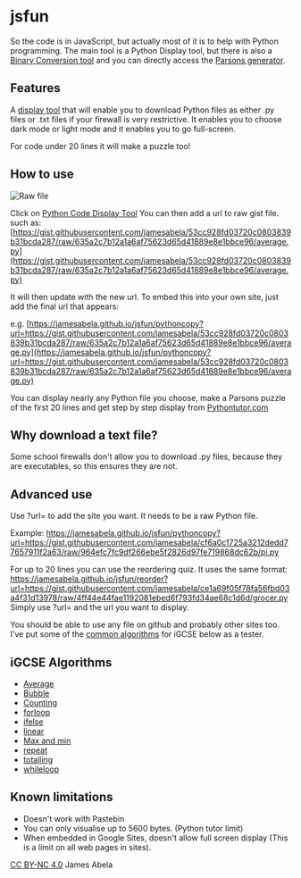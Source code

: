 # jsfun
So the code is in JavaScript, but actually most of it is to help with Python programming. The main tool is a Python Display tool, but there is also a
[Binary Conversion tool](https://jamesabela.github.io/jsfun/binaryconvertor.html) and you can directly access the [Parsons generator](https://jamesabela.github.io/jsfun/reorder.html?url=https%3A%2F%2Fgist.githubusercontent.com%2Fjamesabela%2F53cc928fd03720c0803839b31bcda287%2Fraw%2F635a2c7b12a1a6af75623d65d41889e8e1bbce96%2FCounting.py).

## Features

A [display tool](https://jamesabela.github.io/jsfun/pythoncopy) that will enable you to download Python files as either .py files or .txt files if your firewall is very restrictive.
It enables you to choose dark mode or light mode and it enables you to go full-screen. 

For code under 20 lines it will make a puzzle too! 

## How to use

![Raw file](https://i.imgur.com/TT0mVo8.png)

Click on [Python Code Display Tool](https://jamesabela.github.io/jsfun/pythoncopy) You can then add a url to raw gist file. such as: 
[https://gist.githubusercontent.com/jamesabela/53cc928fd03720c0803839b31bcda287/raw/635a2c7b12a1a6af75623d65d41889e8e1bbce96/average.py](https://gist.githubusercontent.com/jamesabela/53cc928fd03720c0803839b31bcda287/raw/635a2c7b12a1a6af75623d65d41889e8e1bbce96/average.py)

It will then update with the new url. To embed this into your own site, just add the final url that appears: 

e.g. [https://jamesabela.github.io/jsfun/pythoncopy?url=https://gist.githubusercontent.com/jamesabela/53cc928fd03720c0803839b31bcda287/raw/635a2c7b12a1a6af75623d65d41889e8e1bbce96/average.py](https://jamesabela.github.io/jsfun/pythoncopy?url=https://gist.githubusercontent.com/jamesabela/53cc928fd03720c0803839b31bcda287/raw/635a2c7b12a1a6af75623d65d41889e8e1bbce96/average.py)

You can display nearly any Python file you choose, make a Parsons puzzle of the first 20 lines and get step by step display from [Pythontutor.com](https://pythontutor.com/python-compiler.html#mode=edit)

## Why download a text file?
Some school firewalls don't allow you to download .py files, because they are executables, so this ensures they are not.

## Advanced use
Use ?url= to add the site you want. It needs to be a raw Python file. 

Example:
https://jamesabela.github.io/jsfun/pythoncopy?url=https://gist.githubusercontent.com/jamesabela/cf6a0c1725a3212dedd77657911f2a63/raw/964efc7fc9df266ebe5f2826d97fe719868dc62b/pi.py

For up to 20 lines you can use the reordering quiz. It uses the same format:
https://jamesabela.github.io/jsfun/reorder?url=https://gist.githubusercontent.com/jamesabela/ce1a69f05f78fa56fbd03a4f31d13978/raw/4ff44e44fae1192081ebed6f793fd34ae68c1d6d/grocer.py
Simply use ?url= and the url you want to display.

You should be able to use any file on github and probably other sites too. I've put some of the [common algorithms](https://gist.github.com/jamesabela/53cc928fd03720c0803839b31bcda287) for iGCSE below as a tester. 

## iGCSE Algorithms

* [Average](https://jamesabela.github.io/jsfun/pythoncopy?url=https://gist.githubusercontent.com/jamesabela/53cc928fd03720c0803839b31bcda287/raw/635a2c7b12a1a6af75623d65d41889e8e1bbce96/average.py)
* [Bubble](https://jamesabela.github.io/jsfun/pythoncopy?url=https://gist.githubusercontent.com/jamesabela/53cc928fd03720c0803839b31bcda287/raw/635a2c7b12a1a6af75623d65d41889e8e1bbce96/bubble)
* [Counting](https://jamesabela.github.io/jsfun/pythoncopy?url=https://gist.githubusercontent.com/jamesabela/53cc928fd03720c0803839b31bcda287/raw/635a2c7b12a1a6af75623d65d41889e8e1bbce96/Counting.py)
* [forloop](https://jamesabela.github.io/jsfun/pythoncopy?url=https://gist.githubusercontent.com/jamesabela/53cc928fd03720c0803839b31bcda287/raw/635a2c7b12a1a6af75623d65d41889e8e1bbce96/forloop.py)
* [ifelse](https://jamesabela.github.io/jsfun/pythoncopy?url=https://gist.githubusercontent.com/jamesabela/53cc928fd03720c0803839b31bcda287/raw/635a2c7b12a1a6af75623d65d41889e8e1bbce96/ifelse.py)
* [linear](https://jamesabela.github.io/jsfun/pythoncopy?url=https://gist.githubusercontent.com/jamesabela/53cc928fd03720c0803839b31bcda287/raw/635a2c7b12a1a6af75623d65d41889e8e1bbce96/linear.py)
* [Max and min](https://jamesabela.github.io/jsfun/pythoncopy?url=https://gist.githubusercontent.com/jamesabela/53cc928fd03720c0803839b31bcda287/raw/635a2c7b12a1a6af75623d65d41889e8e1bbce96/MaximumandMinimum.py)
* [repeat](https://jamesabela.github.io/jsfun/pythoncopy?url=https://gist.githubusercontent.com/jamesabela/53cc928fd03720c0803839b31bcda287/raw/635a2c7b12a1a6af75623d65d41889e8e1bbce96/repeat.py)
* [totalling](https://jamesabela.github.io/jsfun/pythoncopy?url=https://gist.githubusercontent.com/jamesabela/53cc928fd03720c0803839b31bcda287/raw/635a2c7b12a1a6af75623d65d41889e8e1bbce96/Totalling.py)
* [whileloop](https://jamesabela.github.io/jsfun/pythoncopy?url=https://gist.githubusercontent.com/jamesabela/53cc928fd03720c0803839b31bcda287/raw/635a2c7b12a1a6af75623d65d41889e8e1bbce96/whileloop.py)

## Known limitations
* Doesn't work with Pastebin
* You can only visualise up to 5600 bytes. (Python tutor limit)
* When embedded in Google Sites, doesn't allow full screen display (This is a limit on all web pages in sites).

[CC BY-NC 4.0](https://creativecommons.org/licenses/by-nc/4.0/) James Abela
